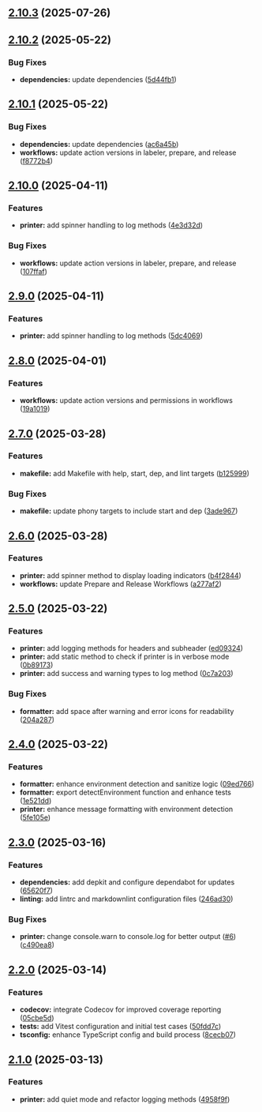 ## [2.10.3](https://github.com/SP-Packages/printer/compare/v2.10.2...v2.10.3) (2025-07-26)

## [2.10.2](https://github.com/SP-Packages/printer/compare/v2.10.1...v2.10.2) (2025-05-22)

### Bug Fixes

* **dependencies:** update dependencies ([5d44fb1](https://github.com/SP-Packages/printer/commit/5d44fb186d5d11b9bf16864cc088b6e6aa2e63d1))

## [2.10.1](https://github.com/SP-Packages/printer/compare/v2.10.0...v2.10.1) (2025-05-22)

### Bug Fixes

* **dependencies:** update dependencies ([ac6a45b](https://github.com/SP-Packages/printer/commit/ac6a45b765e9218ac12aedacbf35f1b88d657fbd))
* **workflows:** update action versions in labeler, prepare, and release ([f8772b4](https://github.com/SP-Packages/printer/commit/f8772b4494daf61b7fd209b081dccd2a5c5e6e3a))

## [2.10.0](https://github.com/SP-Packages/printer/compare/v2.9.0...v2.10.0) (2025-04-11)

### Features

* **printer:** add spinner handling to log methods ([4e3d32d](https://github.com/SP-Packages/printer/commit/4e3d32db4a6b5f2c27eed389334c6ea446d5924f))

### Bug Fixes

* **workflows:** update action versions in labeler, prepare, and release ([107ffaf](https://github.com/SP-Packages/printer/commit/107ffaf04a30d2e483b48a0a464b49ccafcc1ab1))

## [2.9.0](https://github.com/SP-Packages/printer/compare/v2.8.0...v2.9.0) (2025-04-11)

### Features

* **printer:** add spinner handling to log methods ([5dc4069](https://github.com/SP-Packages/printer/commit/5dc40693b6d47ad4bca75d5a59ce464c507be2f1))

## [2.8.0](https://github.com/SP-Packages/printer/compare/v2.7.0...v2.8.0) (2025-04-01)

### Features

* **workflows:** update action versions and permissions in workflows ([19a1019](https://github.com/SP-Packages/printer/commit/19a10197eccaf8068e50ce3329ad4945ee5d43db))

## [2.7.0](https://github.com/SP-Packages/printer/compare/v2.6.0...v2.7.0) (2025-03-28)

### Features

* **makefile:** add Makefile with help, start, dep, and lint targets ([b125999](https://github.com/SP-Packages/printer/commit/b125999fbac920128702cacbfff55238436355d0))

### Bug Fixes

* **makefile:** update phony targets to include start and dep ([3ade967](https://github.com/SP-Packages/printer/commit/3ade96745aca57293ccdb63e33051ff8423341cb))

## [2.6.0](https://github.com/SP-Packages/printer/compare/v2.5.0...v2.6.0) (2025-03-28)

### Features

* **printer:** add spinner method to display loading indicators ([b4f2844](https://github.com/SP-Packages/printer/commit/b4f284429534adb0b33fd9a1b81300c2a2508221))
* **workflows:** update Prepare and Release Workflows ([a277af2](https://github.com/SP-Packages/printer/commit/a277af2d8d82e9a76d96207fb42f67b378df10e7))

## [2.5.0](https://github.com/SP-Packages/printer/compare/v2.4.0...v2.5.0) (2025-03-22)

### Features

* **printer:** add logging methods for headers and subheader ([ed09324](https://github.com/SP-Packages/printer/commit/ed0932434d33ccc58afc7178aa566048f920248a))
* **printer:** add static method to check if printer is in verbose mode ([0b89173](https://github.com/SP-Packages/printer/commit/0b89173722b1cb46d0e9e25ebf810c9edb545d9d))
* **printer:** add success and warning types to log method ([0c7a203](https://github.com/SP-Packages/printer/commit/0c7a203213a8365f0cfeafb7b9115d62193522f3))

### Bug Fixes

* **formatter:** add space after warning and error icons for readability ([204a287](https://github.com/SP-Packages/printer/commit/204a287f08c5966005849ce425fb054df9284d50))

## [2.4.0](https://github.com/SP-Packages/printer/compare/v2.3.0...v2.4.0) (2025-03-22)

### Features

* **formatter:** enhance environment detection and sanitize logic ([09ed766](https://github.com/SP-Packages/printer/commit/09ed7660f0c111bcbd4d4bac401f72235469f485))
* **formatter:** export detectEnvironment function and enhance tests ([1e521dd](https://github.com/SP-Packages/printer/commit/1e521dd47529599887970bc7ee723b289cb9fa3d))
* **printer:** enhance message formatting with environment detection ([5fe105e](https://github.com/SP-Packages/printer/commit/5fe105e2c5ed41a2a73031066070ee5108fc589c))

## [2.3.0](https://github.com/SP-Packages/printer/compare/v2.2.0...v2.3.0) (2025-03-16)

### Features

* **dependencies:** add depkit and configure dependabot for updates ([65620f7](https://github.com/SP-Packages/printer/commit/65620f777ff1d87e80a95ae8ec3e922b786056b9))
* **linting:** add lintrc and markdownlint configuration files ([246ad30](https://github.com/SP-Packages/printer/commit/246ad307703e1e44ef3fae18cef6f004d2b540aa))

### Bug Fixes

* **printer:** change console.warn to console.log for better output ([#6](https://github.com/SP-Packages/printer/issues/6)) ([c490ea8](https://github.com/SP-Packages/printer/commit/c490ea8142fd2c0cfe28185de269117450a5d9ae))

## [2.2.0](https://github.com/SP-Packages/printer/compare/v2.1.0...v2.2.0) (2025-03-14)

### Features

* **codecov:** integrate Codecov for improved coverage reporting ([05cbe5d](https://github.com/SP-Packages/printer/commit/05cbe5df885bd02873b6b14659d8c76b3fea549f))
* **tests:** add Vitest configuration and initial test cases ([50fdd7c](https://github.com/SP-Packages/printer/commit/50fdd7c66c02a32a65b2791a624b0df2c02de3a5))
* **tsconfig:** enhance TypeScript config and build process ([8cecb07](https://github.com/SP-Packages/printer/commit/8cecb079ddd25f22385b8d3b4b0ab6603c535d2d))

## [2.1.0](https://github.com/SP-Packages/printer/compare/v2.0.0...v2.1.0) (2025-03-13)

### Features

* **printer:** add quiet mode and refactor logging methods ([4958f9f](https://github.com/SP-Packages/printer/commit/4958f9f3c6efacb5937653cabfa8239634102c6d))
